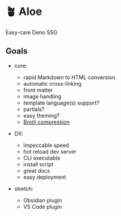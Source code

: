 # 🪴 Aloe

Easy-care Deno SSG

## Goals

- core:
  - rapid Markdown to HTML conversion
  - automatic cross-linking
  - front matter
  - image handling
  - template language(s) support?
  - partials?
  - easy theming?
  - [Brotli compression](https://deno.land/x/brotli@v0.1.4?pos=1&qid=906a60789e794d2c5950c54b03e04c3a)

- DX:
  - impeccable speed
  - hot reload dev server
  - CLI executable
  - install script
  - great docs
  - easy deployment

- stretch:
  - Obsidian plugin
  - VS Code plugin
